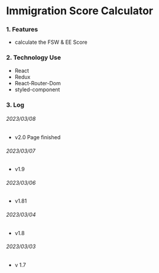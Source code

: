 # Immigration Score Calculator

### 1. Features

- calculate the FSW & EE Score

### 2. Technology Use

- React
- Redux
- React-Router-Dom
- styled-component

### 3. Log

###### 2023/03/08

- v2.0 Page finished

###### 2023/03/07

- v1.9

###### 2023/03/06

- v1.81

###### 2023/03/04

- v1.8

###### 2023/03/03

- v 1.7





